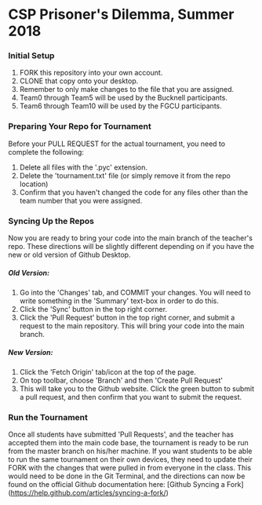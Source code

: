 # CSP Prisoner's Dilemma, Summer 2018
### Initial Setup
1. FORK this repository into your own account.
2. CLONE that copy onto your desktop.
3. Remember to only make changes to the file that you are assigned.
4. Team0 through Team5 will be used by the Bucknell participants. 
5. Team6 through Team10 will be used by the FGCU participants.
### Preparing Your Repo for Tournament
Before your PULL REQUEST for the actual tournament, you need to complete the following:
1. Delete all files with the '.pyc' extension. 
2. Delete the 'tournament.txt' file (or simply remove it from the repo location)
3. Confirm that you haven't changed the code for any files other than the team number that you were assigned. 
### Syncing Up the Repos
Now you are ready to bring your code into the main branch of the teacher's repo. These directions will be slightly different depending on if you have the new or old version of Github Desktop. 
##### Old Version:
1. Go into the 'Changes' tab, and COMMIT your changes. You will need to write something in the 'Summary' text-box in order to do this.
2. Click the 'Sync' button in the top right corner.
3. Click the 'Pull Request' button in the top right corner, and submit a request to the main repository. This will bring your code into the main branch.
##### New Version:
1. Click the 'Fetch Origin' tab/icon at the top of the page.
2. On top toolbar, choose 'Branch' and then 'Create Pull Request'
3. This will take you to the Github website. Click the green button to submit a pull request, and then confirm that you want to submit the request.

### Run the Tournament
Once all students have submitted 'Pull Requests', and the teacher has accepted them into the main code base, the tournament is ready to be run from the master branch on his/her machine. If you want students to be able to run the same tournament on their own devices, they need to update their FORK with the changes that were pulled in from everyone in the class. This would need to be done in the Git Terminal, and the directions can now be found on the official Github documentation here: [Github Syncing a Fork] (https://help.github.com/articles/syncing-a-fork/)
